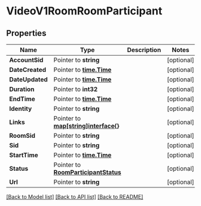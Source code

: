 # VideoV1RoomRoomParticipant

## Properties

Name | Type | Description | Notes
------------ | ------------- | ------------- | -------------
**AccountSid** | Pointer to **string** |  | [optional] 
**DateCreated** | Pointer to [**time.Time**](time.Time.md) |  | [optional] 
**DateUpdated** | Pointer to [**time.Time**](time.Time.md) |  | [optional] 
**Duration** | Pointer to **int32** |  | [optional] 
**EndTime** | Pointer to [**time.Time**](time.Time.md) |  | [optional] 
**Identity** | Pointer to **string** |  | [optional] 
**Links** | Pointer to [**map[string]interface{}**](.md) |  | [optional] 
**RoomSid** | Pointer to **string** |  | [optional] 
**Sid** | Pointer to **string** |  | [optional] 
**StartTime** | Pointer to [**time.Time**](time.Time.md) |  | [optional] 
**Status** | Pointer to [**RoomParticipantStatus**](room_participant_status.md) |  | [optional] 
**Url** | Pointer to **string** |  | [optional] 

[[Back to Model list]](../README.md#documentation-for-models) [[Back to API list]](../README.md#documentation-for-api-endpoints) [[Back to README]](../README.md)


